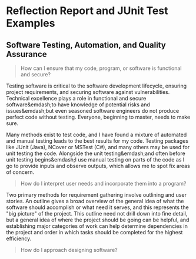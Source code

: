 # Reflection Report and JUnit Test Examples
## Software Testing, Automation, and Quality Assurance

> How can I ensure that my code, program, or software is functional and secure?

Testing software is critical to the software development lifecycle, ensuring project requirements, and securing software against vulnerabilities. Technical excellence plays a role in functional and secure software&emdash;to have knowledge of potential risks and issues&emdash;but even seasoned software engineers do not produce perfect code without testing. Everyone, beginning to master, needs to make sure.

Many methods exist to test code, and I have found a mixture of automated and manual testing leads to the best results for my code. Testing packages like JUnit (Java), NCover or MSTest (C#), and many others may be used for unit testing the code. Alongside the unit testing&emdash;and often before unit testing begins&emdash;I use manual testing on parts of the code as I go to provide inputs and observe outputs, which allows me to spot fix areas of concern.

> How do I interpret user needs and incorporate them into a program?

Two primary methods for requirement gathering involve outlining and user stories. An outline gives a broad overview of the general idea of what the software should accomplish or what need it serves, and this represents the "big picture" of the project. This outline need not drill down into fine detail, but a general idea of where the project should be going can be helpful, and establishing major categories of work can help determine dependencies in the project and order in which tasks should be completed for the highest efficiency.

> How do I approach designing software?
